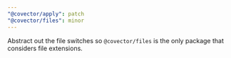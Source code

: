 ```yaml
---
"@covector/apply": patch
"@covector/files": minor
---
```


Abstract out the file switches so `@covector/files` is the only package that considers file extensions.
